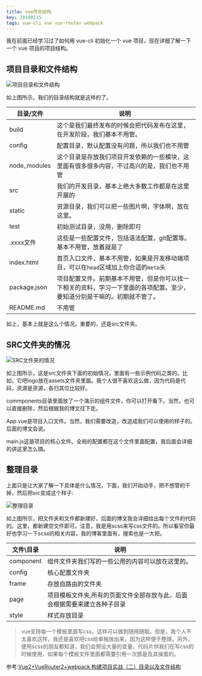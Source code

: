 ```yaml
---
title: vue项目结构
key: 20190115
tags: vue-cli vue vue-router webpack
---
```


我在前面已经学习过了如何用 vue-cli 初始化一个 vue 项目，现在详细了解一下一个 vue 项目的项目结构。

<!--more-->

## 项目目录和文件结构

![项目目录和文件结构](https://ws1.sinaimg.cn/large/a5caea9fgy1g1746ordilj20820aw74h.jpg)

如上图所示，我们的目录结构就是这样的了。

<div class="table-box"><table>
<thead>
<tr>
  <th>目录/文件</th>
  <th>说明</th>
</tr>
</thead>
<tbody><tr>
  <td>build</td>
  <td>这个是我们最终发布的时候会把代码发布在这里，在开发阶段，我们基本不用管。</td>
</tr>
<tr>
  <td>config</td>
  <td>配置目录，默认配置没有问题，所以我们也不用管</td>
</tr>
<tr>
  <td>node_modules</td>
  <td>这个目录是存放我们项目开发依赖的一些模块，这里面有很多很多内容，不过高兴的是，我们也不用管</td>
</tr>
<tr>
  <td>src</td>
  <td>我们的开发目录，基本上绝大多数工作都是在这里开展的</td>
</tr>
<tr>
  <td>static</td>
  <td>资源目录，我们可以把一些图片啊，字体啊，放在这里。</td>
</tr>
<tr>
  <td>test</td>
  <td>初始测试目录，没用，删除即可</td>
</tr>
<tr>
  <td>.xxxx文件</td>
  <td>这些是一些配置文件，包括语法配置，git配置等。基本不用管，放着就是了</td>
</tr>
<tr>
  <td>index.html</td>
  <td>首页入口文件，基本不用管，如果是开发移动端项目，可以在<code>head</code>区域加上你合适的<code>meta</code>头</td>
</tr>
<tr>
  <td>package.json</td>
  <td>项目配置文件。前期基本不用管，但是你可以找一下相关的资料，学习一下里面的各项配置。至少，要知道分别是干嘛的。初期就不管了。</td>
</tr>
<tr>
  <td>README.md</td>
  <td>不用管</td>
</tr>
</tbody>
</table>
</div>

如上，基本上就是这么个情况。重要的，还是src文件夹。

## SRC文件夹的情况

![SRC文件夹的情况](https://ws1.sinaimg.cn/large/a5caea9fgy1g174d9xhxyj208g05raa1.jpg)

如上图所示，这是src文件夹下面的初始情况，里面有一些示例代码之类的。比如，它吧logo放在assets文件夹里面。我个人很不喜欢这么做，因为代码是代码，资源是资源，各归其位比较好。

commponents目录里面放了一个演示的组件文件，你可以打开看下。当然，也可以直接删除，然后根据我的博文往下走。

App.vue是项目入口文件。当然，我们需要改造，改造成我们可以使用的样子的。后面的博文会说。

main.js这是项目的核心文件。全局的配置都在这个文件里面配置，我后面会详细的讲这里怎么搞。

## 整理目录

上面只是让大家了解一下具体是什么情况，下面，我们开始动手，把不想管的干掉，然后把src变成这个样子:

![整理目录](https://ws1.sinaimg.cn/large/a5caea9fgy1g174nwvbxsj208j0cv3yq.jpg)

如上图所示，把文件夹和文件都新建好，后面的博文我会详细给出每个文件的代码的。这里，都新建空文件即可。注意，我是用scss来写css文件的。所以看官你最好也学习一下scss的相关内容，我的博客里面有，搜索也是一大把。

<div class="table-box"><table>
<thead>
<tr>
  <th>文件\目录</th>
  <th>说明</th>
</tr>
</thead>
<tbody><tr>
  <td>component</td>
  <td>组件文件夹我们写的一些公用的内容可以放在这里的。</td>
</tr>
<tr>
  <td>config</td>
  <td>核心配置文件夹</td>
</tr>
<tr>
  <td>frame</td>
  <td>存放自路由的文件夹</td>
</tr>
<tr>
  <td>page</td>
  <td>项目模板文件夹,所有的页面文件全部存放与此，后面会根据需要来建立各种子目录</td>
</tr>
<tr>
  <td>style</td>
  <td>样式存放目录</td>
</tr>
</tbody>
</table>
</div>

>vue支持每一个模板里面写css，这样可以做到随用随取。但是，我个人不太喜欢这样，我还是喜欢吧css给单独放出来，因为这样便于整理，另外，使用scss的朋友都知道，我们会预设大量的变量，代码片供我们在写css的时候使用，如果每个模板文件里面都需要引用一次那是及其操蛋的。

参考:[Vue2+VueRouter2+webpack 构建项目实战（二）目录以及文件结构](http://blog.csdn.net/fungleo/article/details/53171614)